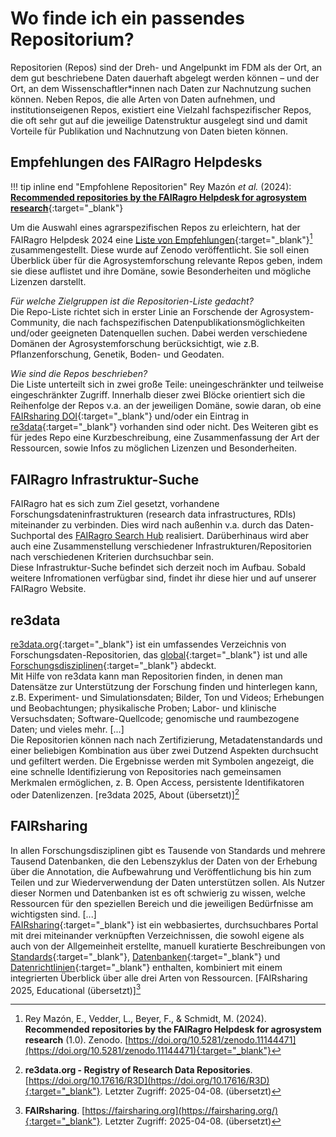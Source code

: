 # Wo finde ich ein passendes Repositorium?

Repositorien (Repos) sind der Dreh- und Angelpunkt im FDM als der Ort, an dem gut beschriebene Daten dauerhaft abgelegt werden können – und der Ort, an dem Wissenschaftler*innen nach Daten zur Nachnutzung suchen können.
Neben Repos, die alle Arten von Daten aufnehmen, und institutionseigenen Repos, existiert eine Vielzahl fachspezifischer Repos, die oft sehr gut auf die jeweilige Datenstruktur ausgelegt sind und damit Vorteile für Publikation und Nachnutzung von Daten bieten können.



## Empfehlungen des FAIRagro Helpdesks

!!! tip inline end "Empfohlene Repositorien"
	Rey Mazón _et al._ (2024): [**Recommended repositories by the FAIRagro Helpdesk for agrosystem research**](https://doi.org/10.5281/zenodo.11144471){:target="_blank"}

Um die Auswahl eines agrarspezifischen Repos zu erleichtern, hat der FAIRagro Helpdesk 2024 eine [Liste von Empfehlungen](https://zenodo.org/records/11144471){:target="_blank"}[^1] zusammengestellt.
Diese wurde auf Zenodo veröffentlicht.
Sie soll einen Überblick über für die Agrosystemforschung relevante Repos geben, indem sie diese auflistet und ihre Domäne, sowie Besonderheiten und mögliche Lizenzen darstellt.

[^1]: Rey Mazón, E., Vedder, L., Beyer, F., & Schmidt, M. (2024). **Recommended repositories by the FAIRagro Helpdesk for agrosystem research** (1.0). Zenodo. [https://doi.org/10.5281/zenodo.11144471](https://doi.org/10.5281/zenodo.11144471){:target="_blank"}


_Für welche Zielgruppen ist die Repositorien-Liste gedacht?_  
Die Repo-Liste richtet sich in erster Linie an Forschende der Agrosystem-Community, die nach fachspezifischen Datenpublikationsmöglichkeiten und/oder geeigneten Datenquellen suchen.
Dabei werden verschiedene Domänen der Agrosystemforschung berücksichtigt, wie z.B. Pflanzenforschung, Genetik, Boden- und Geodaten.

_Wie sind die Repos beschrieben?_  
Die Liste unterteilt sich in zwei große Teile: uneingeschränkter und teilweise eingeschränkter Zugriff.
Innerhalb dieser zwei Blöcke orientiert sich die Reihenfolge der Repos v.a. an der jeweiligen Domäne, sowie daran, ob eine [FAIRsharing DOI](https://fairsharing.org/){:target="_blank"} und/oder ein Eintrag in [re3data](https://www.re3data.org/){:target="_blank"} vorhanden sind oder nicht.
Des Weiteren gibt es für jedes Repo eine Kurzbeschreibung, eine Zusammenfassung der Art der Ressourcen, sowie Infos zu möglichen Lizenzen und Besonderheiten.



## FAIRagro Infrastruktur-Suche
FAIRagro hat es sich zum Ziel gesetzt, vorhandene Forschungsdateninfrastrukturen (research data infrastructures, RDIs) miteinander zu verbinden.
Dies wird nach außenhin v.a. durch das Daten-Suchportal des [FAIRagro Search Hub](../services.md/#fairagro-search-hub) realisiert.
Darüberhinaus wird aber auch eine Zusammenstellung verschiedener Infrastrukturen/Repositorien nach verschiedenen Kriterien durchsuchbar sein.  
Diese Infrastruktur-Suche befindet sich derzeit noch im Aufbau.
Sobald weitere Infromationen verfügbar sind, findet ihr diese hier und auf unserer FAIRagro Website.



## re3data
[re3data.org](https://www.re3data.org/){:target="_blank"} ist ein umfassendes Verzeichnis von Forschungsdaten-Repositorien, das [global](https://www.re3data.org/browse/by-country/){:target="_blank"} ist und alle [Forschungsdisziplinen](https://www.re3data.org/browse/by-subject/){:target="_blank"} abdeckt.  
Mit Hilfe von re3data kann man Repositorien finden, in denen man Datensätze zur Unterstützung der Forschung finden und hinterlegen kann, z.B. Experiment- und Simulationsdaten; Bilder, Ton und Videos; Erhebungen und Beobachtungen; physikalische Proben; Labor- und klinische Versuchsdaten; Software-Quellcode; genomische und raumbezogene Daten; und vieles mehr.
\[...\]  
Die Repositorien können nach nach Zertifizierung, Metadatenstandards und einer beliebigen Kombination aus über zwei Dutzend Aspekten durchsucht und gefiltert werden.
Die Ergebnisse werden mit Symbolen angezeigt, die eine schnelle Identifizierung von Repositories nach gemeinsamen Merkmalen ermöglichen, z. B. Open Access, persistente Identifikatoren oder Datenlizenzen.
\[re3data 2025, About (übersetzt)\][^2]

[^2]: **re3data.org - Registry of Research Data Repositories**. [https://doi.org/10.17616/R3D](https://doi.org/10.17616/R3D){:target="_blank"}. Letzter Zugriff: 2025-04-08. (übersetzt)



## FAIRsharing
In allen Forschungsdisziplinen gibt es Tausende von Standards und mehrere Tausend Datenbanken, die den Lebenszyklus der Daten von der Erhebung über die Annotation, die Aufbewahrung und Veröffentlichung bis hin zum Teilen und zur Wiederverwendung der Daten unterstützen sollen.
Als Nutzer dieser Normen und Datenbanken ist es oft schwierig zu wissen, welche Ressourcen für den speziellen Bereich und die jeweiligen Bedürfnisse am wichtigsten sind.
\[...\]  
[FAIRsharing](https://fairsharing.org/){:target="_blank"} ist ein webbasiertes, durchsuchbares Portal mit drei miteinander verknüpften Verzeichnissen, die sowohl eigene als auch von der Allgemeinheit erstellte, manuell kuratierte Beschreibungen von [Standards](https://fairsharing.org/standards){:target="_blank"}, [Datenbanken](https://fairsharing.org/databases){:target="_blank"} und [Datenrichtlinien](https://fairsharing.org/policies){:target="_blank"} enthalten, kombiniert mit einem integrierten Überblick über alle drei Arten von Ressourcen.
\[FAIRsharing 2025, Educational (übersetzt)\][^3]

[^3]: **FAIRsharing**. [https://fairsharing.org](https://fairsharing.org/){:target="_blank"}. Letzter Zugriff: 2025-04-08. (übersetzt)
